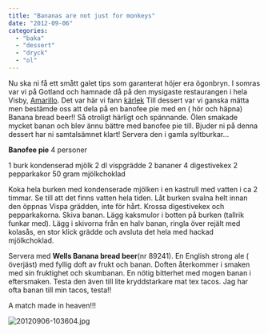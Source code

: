 ```yaml
---
title: "Bananas are not just for monkeys"
date: "2012-09-06"
categories: 
  - "baka"
  - "dessert"
  - "dryck"
  - "ol"
---
```


Nu ska ni få ett smått galet tips som garanterat höjer era ögonbryn. I somras var vi på Gotland och hamnade då på den mysigaste restaurangen i hela Visby, [Amarillo](http://www.amarillovisby.se/se "Amarillo"). Det var här vi fann [kärlek](http://import.local/2012/07/13/krlek-vid-forsta-ogonkastet/) Till dessert var vi ganska mätta men bestämde oss att dela på en banofee pie med en ( hör och häpna) Banana bread beer!! Så otroligt härligt och spännande. Ölen smakade mycket banan och blev ännu bättre med banofee pie till. Bjuder ni på denna dessert har ni samtalsämnet klart! Servera den i gamla syltburkar...

**Banofee pie** 4 personer

1 burk kondenserad mjölk 2 dl vispgrädde 2 bananer 4 digestivekex 2 pepparkakor 50 gram mjölkchoklad

Koka hela burken med kondenserade mjölken i en kastrull med vatten i ca 2 timmar. Se till att det finns vatten hela tiden. Låt burken svalna helt innan den öppnas Vispa grädden, inte för hårt. Krossa digestivekex och pepparkakorna. Skiva banan. Lägg kaksmulor i botten på burken (tallrik funkar med). Lägg i skivorna från en halv banan, ringla över rejält med kolasås, en stor klick grädde och avsluta det hela med hackad mjölkchoklad.

Servera med **Wells Banana bread beer**(nr 89241). En English strong ale ( överjäst) med fyllig doft av frukt och banan. Doften återkommer i smaken med sin fruktighet och skumbanan. En nötig bitterhet med mogen banan i eftersmaken. Testa den även till lite kryddstarkare mat tex tacos. Jag har ofta banan till min tacos, testa!!

A match made in heaven!!!

![20120906-103604.jpg](/static/img/20120906-103604.jpg)
